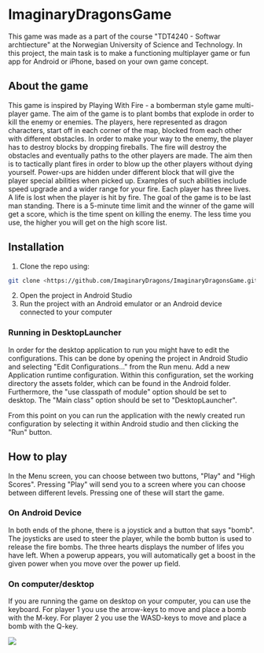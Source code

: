 # ImaginaryDragonsGame
This game was made as a part of the course "TDT4240 - Softwar archtiecture" at the Norwegian University of Science and Technology. In this project, the main task is to make a functioning multiplayer game or fun app for Android or iPhone, based on your own game concept.


## About the game
This game is inspired by Playing With Fire - a bomberman style game multi-player game. The aim of the game is to plant bombs that explode in order to kill the enemy or enemies. The players, here represented as dragon characters, start off in each corner of the map, blocked from each other with different obstacles. In order to make your way to the enemy, the player has to destroy blocks by dropping fireballs. The fire will destroy the obstacles and eventually paths to the other players are made. The aim then is to tactically plant fires in order to blow up the other players without dying yourself. Power-ups are hidden under different block that will give the player special abilities when picked up. Examples of such abilities include speed upgrade and a wider range for your fire. Each player has three lives. A life is lost when the player is hit by fire. The goal of the game is to be last man standing. There is a 5-minute time limit and the winner of the game will get a score, which is the time spent on killing the enemy. The less time you use, the higher you will get on the high score list.

## Installation
1. Clone the repo using:
 ```bash 
git clone <https://github.com/ImaginaryDragons/ImaginaryDragonsGame.git>
```
2. Open the project in Android Studio
3. Run the project with an Android emulator or an Android device connected to your computer

### Running in DesktopLauncher
In order for the desktop application to run you might have to edit the configurations. This can be done by opening the project in Android Studio and selecting "Edit Configurations..." from the Run menu. Add a new Application runtime configuration. Within this configuration, set the working directory the assets folder, which can be found in the Android folder. Furthermore, the "use classpath of module" option should be set to desktop. The "Main class" option should be set to "DesktopLauncher".

From this point on you can run the application with the newly created run configuration by selecting it within Android studio and then clicking the "Run" button.


## How to play
In the Menu screen, you can choose between two buttons, "Play" and "High Scores". Pressing "Play" will send you to a screen where you can choose between different levels. Pressing one of these will start the game.  

### On Android Device
In both ends of the phone, there is a joystick and a button that says "bomb". The joysticks are used to steer the player, while the bomb button is used to release the fire bombs. The three hearts displays the number of lifes you have left. When a powerup appears, you will automatically get a boost in the given power when you move over the power up field.

### On computer/desktop
If you are running the game on desktop on your computer, you can use the keyboard. For player 1 you use the arrow-keys to move and place a bomb with the M-key. For player 2 you use the WASD-keys to move and place a bomb with the Q-key.

![](https://media.giphy.com/media/wxObcOKXjevYNYCUCf/giphy.gif)



